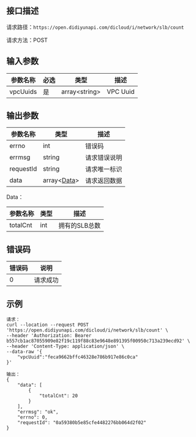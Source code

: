 ## 接口描述

请求路径：`https://open.didiyunapi.com/dicloud/i/network/slb/count`

请求方法：POST

## 输入参数

| 参数名称 | 必选 | 类型                | 描述     |
| -------- | ---- | ------------------- | -------- |
| vpcUuids | 是   | array&lt;string&gt; | VPC Uuid |

## 输出参数

| 参数名称  | 类型                 | 描述         |
| --------- | -------------------- | ------------ |
| errno     | int                  | 错误码       |
| errmsg    | string               | 请求错误说明 |
| requestId | string               | 请求唯一标识 |
| data      | array<[Data](#Data)> | 请求返回数据 |

<span id="Data"></span>
Data：

| 参数名称 | 类型 | 描述          |
| -------- | ---- | ------------- |
| totalCnt | int  | 拥有的SLB总数 |

## 错误码

| 错误码 | 说明     |
| ------ | -------- |
| 0      | 请求成功 |

## 示例

```
请求：
curl --location --request POST 'https://open.didiyunapi.com/dicloud/i/network/slb/count' \
--header 'Authorization: Bearer b557cb1ac87055909e82f19c119f88c83e9648e891395f00950c713a239ecd92' \
--header 'Content-Type: application/json' \
--data-raw '{
	"vpcUuid":"feca9662bffc46328e786b917e86c0ca"
}'

输出：
{
    "data": [
        {
            "totalCnt": 20
        }
    ],
    "errmsg": "ok",
    "errno": 0,
    "requestId": "0a59380b5e85cfe4482276bb064d2f02"
}
```

